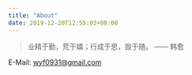 ```yaml
---
title: "About"
date: 2019-12-20T12:55:03+08:00
---
```


> 业精于勤，荒于嬉；行成于思，毁于随。  —— 韩愈


E-Mail: wyf0931@gmail.com
